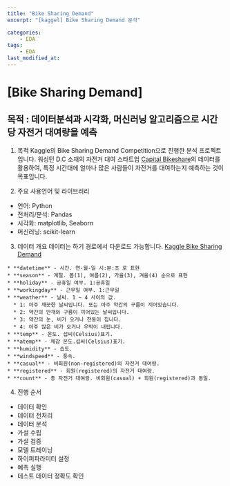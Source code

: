 ```yaml
---
title: "Bike Sharing Demand"
excerpt: "[kaggel] Bike Sharing Demand 분석"

categories:
	- EDA
tags:
	- EDA
last_modified_at:
---
```

# [Bike Sharing Demand]  
## 목적 : 데이터분석과 시각화, 머신러닝 알고리즘으로 시간당 자전거 대여량을 예측  
  
  1. 목적 
  Kaggle의 Bike Sharing Demand Competition으로 진행한 분석 프로젝트입니다.
  워싱턴 D.C 소재의 자전거 대여 스타트업 [Capital Bikeshare](https://www.capitalbikeshare.com/)의 데이터를 활용하여, 특정 시간대에 얼마나 많은 사람들이 자전거를 대여하는지 예측하는 것이 목표입니다. 
  
  2. 주요 사용언어 및 라이브러리
  - 언어: Python
  - 전처리/분석: Pandas
  - 시각화: matplotlib, Seaborn
  - 머신러닝: scikit-learn
  
  3. 데이터 개요
  데이터는 하기 경로에서 다운로드 가능합니다.
  [Kaggle Bike Sharing Demand](https://www.kaggle.com/competitions/bike-sharing-demand)
  
    * **datetime** - 시간. 연-월-일 시:분:초 로 표현
    * **season** - 계절. 봄(1), 여름(2), 가을(3), 겨울(4) 순으로 표현
    * **holiday** - 공휴일 여부. 1:공휴일
    * **workingday** - 근무일 여부. 1:근무일
    * **weather** - 날씨. 1 ~ 4 사이의 값.
      * 1: 아주 깨끗한 날씨입니다. 또는 아주 약간의 구름이 끼어있습니다.
      * 2: 약간의 안개와 구름이 끼어있는 날씨입니다.
      * 3: 약간의 눈, 비가 오거나 천둥이 칩니다.
      * 4: 아주 많은 비가 오거나 우박이 내립니다.
    * **temp** - 온도. 섭씨(Celsius)표기.
    * **atemp** - 체감 온도.섭씨(Celsius)표기.
    * **humidity** - 습도.
    * **windspeed** - 풍속.
    * **casual** - 비회원(non-registered)의 자전거 대여량.
    * **registered** - 회원(registered)의 자전거 대여량.
    * **count** - 총 자전거 대여랑. 비회원(casual) + 회원(registered)과 동일.
    
   4. 진행 순서
   - 데이터 확인
   - 데이터 전처리
   - 데이터 분석
   - 가설 수립
   - 가설 검증
   - 모델 트레이닝
   - 하이퍼파라미터 설정
   - 예측 실행
   - 테스트 데이터 정확도 확인
 